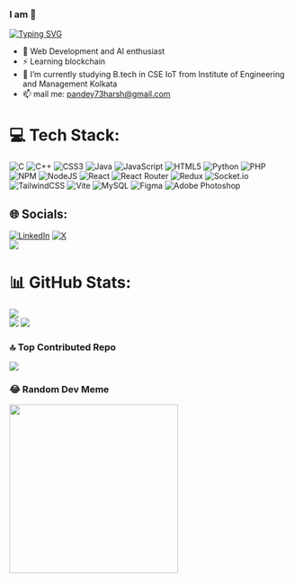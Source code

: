 ### I am 👋
[![Typing SVG](https://readme-typing-svg.demolab.com?font=Poppins&weight=700&size=38&pause=1000&color=03F7C3&center=true&random=false&width=435&height=55&lines=HARSH+PANDEY)](https://git.io/typing-svg)
- 🔭 Web Development and AI enthusiast
- ⚡ Learning blockchain
- 🌱 I’m currently studying B.tech in CSE IoT from Institute of Engineering and Management Kolkata
- 📫 mail me: pandey73harsh@gmail.com

# 💻 Tech Stack:
![C](https://img.shields.io/badge/c-%2300599C.svg?style=for-the-badge&logo=c&logoColor=white) ![C++](https://img.shields.io/badge/c++-%2300599C.svg?style=for-the-badge&logo=c%2B%2B&logoColor=white) ![CSS3](https://img.shields.io/badge/css3-%231572B6.svg?style=for-the-badge&logo=css3&logoColor=white) ![Java](https://img.shields.io/badge/java-%23ED8B00.svg?style=for-the-badge&logo=openjdk&logoColor=white) ![JavaScript](https://img.shields.io/badge/javascript-%23323330.svg?style=for-the-badge&logo=javascript&logoColor=%23F7DF1E) ![HTML5](https://img.shields.io/badge/html5-%23E34F26.svg?style=for-the-badge&logo=html5&logoColor=white) ![Python](https://img.shields.io/badge/python-3670A0?style=for-the-badge&logo=python&logoColor=ffdd54) ![PHP](https://img.shields.io/badge/php-%23777BB4.svg?style=for-the-badge&logo=php&logoColor=white) ![NPM](https://img.shields.io/badge/NPM-%23CB3837.svg?style=for-the-badge&logo=npm&logoColor=white) ![NodeJS](https://img.shields.io/badge/node.js-6DA55F?style=for-the-badge&logo=node.js&logoColor=white) ![React](https://img.shields.io/badge/react-%2320232a.svg?style=for-the-badge&logo=react&logoColor=%2361DAFB) ![React Router](https://img.shields.io/badge/React_Router-CA4245?style=for-the-badge&logo=react-router&logoColor=white) ![Redux](https://img.shields.io/badge/redux-%23593d88.svg?style=for-the-badge&logo=redux&logoColor=white) ![Socket.io](https://img.shields.io/badge/Socket.io-black?style=for-the-badge&logo=socket.io&badgeColor=010101) ![TailwindCSS](https://img.shields.io/badge/tailwindcss-%2338B2AC.svg?style=for-the-badge&logo=tailwind-css&logoColor=white) ![Vite](https://img.shields.io/badge/vite-%23646CFF.svg?style=for-the-badge&logo=vite&logoColor=white) ![MySQL](https://img.shields.io/badge/mysql-%2300000f.svg?style=for-the-badge&logo=mysql&logoColor=white) ![Figma](https://img.shields.io/badge/figma-%23F24E1E.svg?style=for-the-badge&logo=figma&logoColor=white) ![Adobe Photoshop](https://img.shields.io/badge/adobe%20photoshop-%2331A8FF.svg?style=for-the-badge&logo=adobe%20photoshop&logoColor=white)
## 🌐 Socials:
[![LinkedIn](https://img.shields.io/badge/LinkedIn-%230077B5.svg?logo=linkedin&logoColor=white)](https://linkedin.com/in/harshpandey73) [![X](https://img.shields.io/badge/X-black.svg?logo=X&logoColor=white)](https://x.com/harshunreal) <br/>
[![](https://visitcount.itsvg.in/api?id=harshpandey73&icon=0&color=1)](https://visitcount.itsvg.in)

# 📊 GitHub Stats:
![](https://github-readme-stats.vercel.app/api?username=harshpandey73&theme=blue-green&hide_border=false&include_all_commits=true&count_private=true)<br/>
![](https://github-readme-streak-stats.herokuapp.com/?user=harshpandey73&theme=blue-green&hide_border=false)
![](https://github-readme-stats.vercel.app/api/top-langs/?username=harshpandey73&theme=blue-green&hide_border=false&include_all_commits=true&count_private=true)

### 🔝 Top Contributed Repo
![](https://github-contributor-stats.vercel.app/api?username=harshpandey73&limit=5&theme=dark&combine_all_yearly_contributions=true)

### 😂 Random Dev Meme
<img src='https://randommeme-five.vercel.app/' style="height: 300px;"/>



<!-- Proudly created with GPRM ( https://gprm.itsvg.in ) -->
